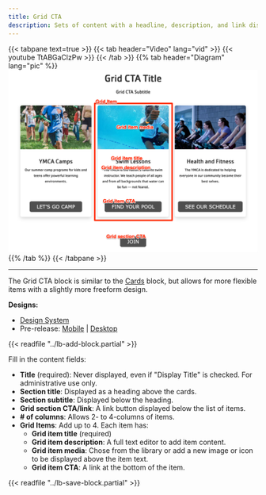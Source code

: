 ```yaml
---
title: Grid CTA
description: Sets of content with a headline, description, and link displayed in 2 to 4-item wide rows, with the option to include icons or images.
---
```


{{< tabpane text=true >}}
  {{< tab header="Video" lang="vid" >}}
    {{< youtube TtABGaClzPw >}}
  {{< /tab >}}
  {{% tab header="Diagram" lang="pic" %}}
![Screenshot of the Grid CTA component with block labels](lb-grid-cta.png)
  {{% /tab %}}
{{< /tabpane >}}

-----

The Grid CTA block is similar to the [Cards](../cards) block, but allows for more flexible items with a slightly more freeform design. 

**Designs:**
- [Design System](<../../../../../../assets/img/designs/lb-ui-kit/Grid Content.jpg>)
- Pre-release: [Mobile](<../../../../../../assets/img/designs/lb/Grid Content Mobile.png>) | [Desktop](<../../../../../../assets/img/designs/lb/Grid Content Desktop.png>)

{{< readfile "../lb-add-block.partial" >}}

Fill in the content fields:

- **Title** (required): Never displayed, even if "Display Title" is checked. For administrative use only.
- **Section title**: Displayed as a heading above the cards.
- **Section subtitle**: Displayed below the heading.
- **Grid section CTA/link**: A link button displayed below the list of items.
- **# of columns**: Allows 2- to 4-columns of items.
- **Grid Items**: Add up to 4. Each item has:
  - **Grid item title** (required)
  - **Grid item description**: A full text editor to add item content.
  - **Grid item media**: Chose from the library or add a new image or icon to be displayed above the item text.
  - **Grid item CTA**: A link at the bottom of the item.

{{< readfile "../lb-save-block.partial" >}}